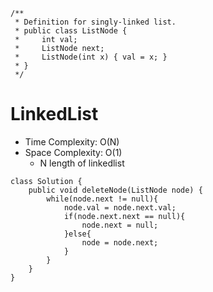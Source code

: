 ```
/**
 * Definition for singly-linked list.
 * public class ListNode {
 *     int val;
 *     ListNode next;
 *     ListNode(int x) { val = x; }
 * }
 */
```
# LinkedList
* Time Complexity: O(N)
* Space Complexity: O(1)
	* N length of linkedlist
```
class Solution {
    public void deleteNode(ListNode node) {
        while(node.next != null){
            node.val = node.next.val;
            if(node.next.next == null){
                node.next = null;
            }else{
                node = node.next;
            }
        }
    }
}
```